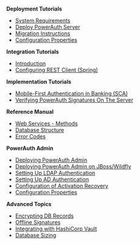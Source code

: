 **Deployment Tutorials**

- [System Requirements](./System-Requirements.md)
- [Deploy PowerAuth Server](./Deploying-PowerAuth-Server.md)
- [Migration Instructions](./Migration-Instructions.md)
- [Configuration Properties](./Configuration-Properties.md)

**Integration Tutorials**

- [Introduction](WebServices-Client.md)
- [Configuring REST Client (Spring)](./Configuring-REST-Client-for-Spring.md)

**Implementation Tutorials**

- [Mobile-First Authentication in Banking (SCA)](https://developers.wultra.com/tutorials/posts/Mobile-First-Authentication/)
- [Verifying PowerAuth Signatures On The Server](https://developers.wultra.com/tutorials/posts/Manual-Signature-Verification/)

**Reference Manual**

- [Web Services - Methods](WebServices-Methods.md)
- [Database Structure](./Database-Structure.md)
- [Error Codes](./Server-Error-Codes.md)

**PowerAuth Admin**

- [Deploying PowerAuth Admin](./Deploying-PowerAuth-Admin.md)
- [Deploying PowerAuth Admin on JBoss/Wildfly](./Admin-Deploying-Wildfly.md)
- [Setting Up LDAP Authentication](./Setting-Up-LDAP-Authentication.md)
- [Setting Up AD Authentication](./Setting-Up-Active-Directory-Authentication.md)
- [Configuration of Activation Recovery](./Activation-Recovery.md)
- [Configuration Properties](./Configuration-Properties-Admin.md)

**Advanced Topics**

- [Encrypting DB Records](./Encrypting-Records-in-Database.md)
- [Offline Signatures](./Offline-Signatures.md)
- [Integrating with HashiCorp Vault](./Using-HashiCorp-Vault.md)
- [Database Sizing](./Database-Sizing.md)
